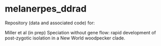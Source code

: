 # melanerpes_ddrad

Repository (data and associated code) for:

Miller et al (in prep) Speciation without gene flow: rapid development of post-zygotic isolation in a New World woodpecker clade.
